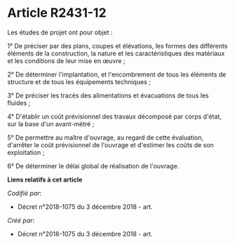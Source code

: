 # Article R2431-12

Les études de projet ont pour objet :

1° De préciser par des plans, coupes et élévations, les formes des différents éléments de la construction, la nature et les
caractéristiques des matériaux et les conditions de leur mise en œuvre ;

2° De déterminer l'implantation, et l'encombrement de tous les éléments de structure et de tous les équipements techniques ;

3° De préciser les tracés des alimentations et évacuations de tous les fluides ;

4° D'établir un coût prévisionnel des travaux décomposé par corps d'état, sur la base d'un avant-métré ;

5° De permettre au maître d'ouvrage, au regard de cette évaluation, d'arrêter le coût prévisionnel de l'ouvrage et d'estimer
les coûts de son exploitation ;

6° De déterminer le délai global de réalisation de l'ouvrage.

**Liens relatifs à cet article**

_Codifié par_:

  - Décret n°2018-1075 du 3 décembre 2018 - art.

_Créé par_:

  - Décret n°2018-1075 du 3 décembre 2018 - art.

